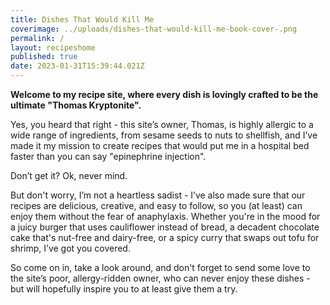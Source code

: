 ```yaml
---
title: Dishes That Would Kill Me
coverimage: ../uploads/dishes-that-would-kill-me-book-cover-.png
permalink: /
layout: recipeshome
published: true
date: 2023-01-31T15:39:44.021Z
---
```

**Welcome to my recipe site, where every dish is lovingly crafted to be the ultimate "Thomas Kryptonite".** 

Yes, you heard that right - this site’s owner, Thomas, is highly allergic to a wide range of ingredients, from sesame seeds to nuts to shellfish, and I’ve made it my mission to create recipes that would put me in a hospital bed faster than you can say "epinephrine injection".

Don’t get it? Ok, never mind.

But don't worry, I’m not a heartless sadist - I’ve also made sure that our recipes are delicious, creative, and easy to follow, so you (at least) can enjoy them without the fear of anaphylaxis. Whether you're in the mood for a juicy burger that uses cauliflower instead of bread, a decadent chocolate cake that's nut-free and dairy-free, or a spicy curry that swaps out tofu for shrimp, I’ve got you covered.

So come on in, take a look around, and don't forget to send some love to the site’s poor, allergy-ridden owner, who can never enjoy these dishes - but will hopefully inspire you to at least give them a try.